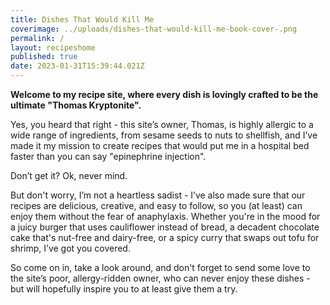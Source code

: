 ```yaml
---
title: Dishes That Would Kill Me
coverimage: ../uploads/dishes-that-would-kill-me-book-cover-.png
permalink: /
layout: recipeshome
published: true
date: 2023-01-31T15:39:44.021Z
---
```

**Welcome to my recipe site, where every dish is lovingly crafted to be the ultimate "Thomas Kryptonite".** 

Yes, you heard that right - this site’s owner, Thomas, is highly allergic to a wide range of ingredients, from sesame seeds to nuts to shellfish, and I’ve made it my mission to create recipes that would put me in a hospital bed faster than you can say "epinephrine injection".

Don’t get it? Ok, never mind.

But don't worry, I’m not a heartless sadist - I’ve also made sure that our recipes are delicious, creative, and easy to follow, so you (at least) can enjoy them without the fear of anaphylaxis. Whether you're in the mood for a juicy burger that uses cauliflower instead of bread, a decadent chocolate cake that's nut-free and dairy-free, or a spicy curry that swaps out tofu for shrimp, I’ve got you covered.

So come on in, take a look around, and don't forget to send some love to the site’s poor, allergy-ridden owner, who can never enjoy these dishes - but will hopefully inspire you to at least give them a try.